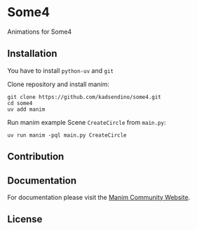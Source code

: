 # Some4

Animations for Some4

## Installation

You have to install `python-uv` and `git`

Clone repository and install manim:

```
git clone https://github.com/kadsendino/some4.git
cd some4
uv add manim
```

Run manim example Scene `CreateCircle` from `main.py`:

```
uv run manim -pql main.py CreateCircle
```

## Contribution

## Documentation

For documentation please visit the [Manim Community Website](https://docs.manim.community/en/stable/tutorials_guides.html).

## License
